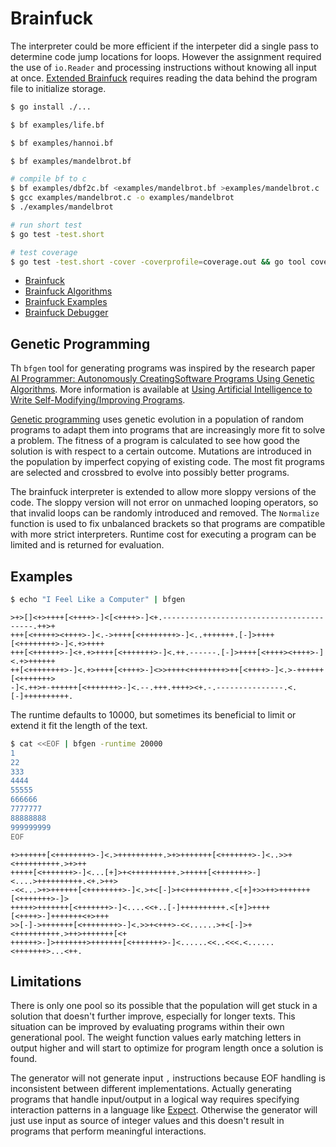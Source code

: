 # Brainfuck

The interpreter could be more efficient if the interpeter did a single pass to determine code jump locations for loops. However the assignment required the use of `io.Reader` and processing instructions without knowing all input at once. [Extended Brainfuck](https://esolangs.org/wiki/Extended_Brainfuck) requires reading the data behind the program file to initialize storage.

```bash
$ go install ./...

$ bf examples/life.bf

$ bf examples/hannoi.bf

$ bf examples/mandelbrot.bf

# compile bf to c
$ bf examples/dbf2c.bf <examples/mandelbrot.bf >examples/mandelbrot.c
$ gcc examples/mandelbrot.c -o examples/mandelbrot
$ ./examples/mandelbrot

# run short test
$ go test -test.short

# test coverage
$ go test -test.short -cover -coverprofile=coverage.out && go tool cover -html=coverage.out
```

- [Brainfuck](http://www.linusakesson.net/programming/brainfuck/index.php)
- [Brainfuck Algorithms](https://esolangs.org/wiki/Brainfuck_algorithms)
- [Brainfuck Examples](http://esoteric.sange.fi/brainfuck/bf-source/prog/)
- [Brainfuck Debugger](http://jsfiddle.net/egon/PyyV2/20/embedded/result/)

## Genetic Programming

Th `bfgen` tool for generating programs was inspired by the research paper
[AI Programmer: Autonomously CreatingSoftware Programs Using Genetic Algorithms](https://arxiv.org/pdf/1709.05703.pdf).
More information is available at [Using Artificial Intelligence to Write Self-Modifying/Improving Programs](http://www.primaryobjects.com/2013/01/27/using-artificial-intelligence-to-write-self-modifying-improving-programs/).

[Genetic programming](https://en.wikipedia.org/wiki/Genetic_programming) uses
genetic evolution in a population of random programs to adapt them into
programs that are increasingly more fit to solve a problem. The fitness of a program
is calculated to see how good the solution is with respect to a certain outcome.
Mutations are introduced in the population by imperfect copying of existing
code. The most fit programs are selected and crossbred to evolve into possibly
better programs.

The brainfuck interpreter is extended to allow more sloppy versions of the code.
The sloppy version will not error on unmached looping operators, so that invalid
loops can be randomly introduced and removed. The `Normalize` function is used
to fix unbalanced brackets so that programs are compatible with more strict
interpreters. Runtime cost for executing a program can be limited and is
returned for evaluation.

## Examples

```bash
$ echo "I Feel Like a Computer" | bfgen
```

```
>+>[]<+>++++[<++++>-]<[<++++>-]<+.-----------------------------------------.++>+
+++[<+++++><++++>-]<.->++++[<++++++++>-]<..+++++++.[-]>++++[<++++++++>-]<.+>++++
+++[<++++++>-]<+.+>++++[<+++++++>-]<.++.------.[-]>++++[<++++><++++>-]<.+>++++++
++[<++++++++>-]<.+>++++[<++++>-]<>>++++<++++++++>++[<++++>-]<.>-++++++[<+++++++>
-]<.++>+-++++++[<+++++++>-]<.--.+++.++++><+.-.---------------.<.[-]++++++++++.
```

<!-- https://www.youtube.com/watch?v=G0-PxhDZV00 -->

The runtime defaults to 10000, but sometimes its beneficial to limit or extend
it fit the length of the text.

```bash
$ cat <<EOF | bfgen -runtime 20000
1
22
333
4444
55555
666666
7777777
88888888
999999999
EOF
```

```
+>++++++[<++++++++>-]<.>++++++++++.>+>+++++++[<+++++++>-]<..>>+<++++++++++.>+>++
+++++[<+++++++>-]<...[+]>+<++++++++++.>+++++[<+++++++>-]<....>++++++++++.<+.>++>
-<<...>+>++++++[<++++++++>-]<.>+<[-]>+<++++++++++.<[+]+>>++>+++++++[<+++++++>-]>
+++++>+++++++[<+++++++>-]<....<<+..[-]++++++++++.<[+]>++++[<++++>-]+++++++<+>+++
>>[-]->+++++++[<++++++++>-]<.>>+<+++>-<<......>+<[-]>+<++++++++++.>++>+++++++[<+
++++++>-]>+++++++>+++++++[<+++++++>-]<......<<..<<<.<......<+++++++>...<++.
```

## Limitations

There is only one pool so its possible that the population will get stuck in
a solution that doesn't further improve, especially for longer texts. This
situation can be improved by evaluating programs within their own generational
pool. The weight function values early matching letters in output higher and
will start to optimize for program length once a solution is found.

The generator will not generate input `,` instructions because EOF handling is
inconsistent between different implementations.
Actually generating programs that handle input/output in a logical way requires
specifying interaction patterns in a language like [Expect](https://en.wikipedia.org/wiki/Expect).
Otherwise the generator will just use input as source of integer values and
this doesn't result in programs that perform meaningful interactions.
